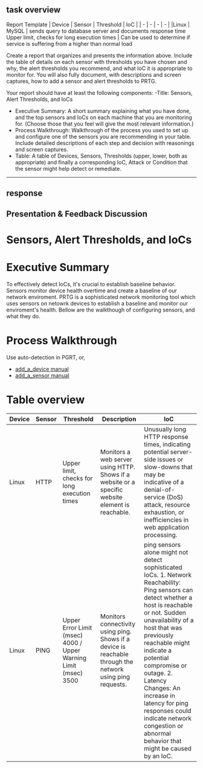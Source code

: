 
## task overview
Report Template
| Device | Sensor | Threshold | IoC |
| - | - | - | - | 
|Linux | MySQL | sends query to database server and documents response time	Upper limit, checks for long execution times | Can be used to determine if service is suffering from a higher than normal load

Create a report that organizes and presents the information above. Include the table of details on each sensor with thresholds you have chosen and why, the alert thresholds you recommend, and what IoC it is appropriate to monitor for. You will also fully document, with descriptions and screen captures, how to add a sensor and alert thresholds to PRTG.

Your report should have at least the following components:
-Title: Sensors, Alert Thresholds, and IoCs
- Executive Summary: A short summary explaining what you have done, and the top sensors and IoCs on each machine that you are monitoring for. (Choose those that you feel will give the most relevant information.)
- Process Walkthrough: Walkthrough of the process you used to set up and configure one of the sensors you are recommending in your table. Include detailed descriptions of each step and decision with reasonings and screen captures.
- Table: A table of Devices, Sensors, Thresholds (upper, lower, both as appropriate) and finally a corresponding IoC, Attack or Condition that the sensor might help detect or remediate.
___
## response
## Presentation & Feedback Discussion
# Sensors, Alert Thresholds, and IoCs
# Executive Summary
To effectively detect IoCs, it's crucial to establish baseline behavior.
Sensors monitor device health overtime and create a baseline of our network enviroment.
PRTG is a sophisticated network monitoring tool which uses sensors on netowrk devices to establish a baseline and monitor our enviroment's health.
Bellow are the walkthough of configuring sensors, and what they do.

# Process Walkthrough
Use auto-detection in PGRT, or,
- [add_a_device manual](https://www.paessler.com/manuals/prtg/add_a_device)
- [add_a_sensor manual](https://www.paessler.com/manuals/prtg/add_a_sensor)

# Table overview
| Device | Sensor | Threshold | Description | IoC |
| ------ | ------ | --------- | ----------- | --- |
| Linux  | HTTP   | Upper limit, checks for long execution times | Monitors a web server using HTTP. Shows if a website or a specific website element is reachable. |  Unusually long HTTP response times, indicating potential server-side issues or slow-downs that may be indicative of a denial-of-service (DoS) attack, resource exhaustion, or inefficiencies in web application processing.|
| Linux  | PING   | Upper Error Limit (msec) 4000 / Upper Warning Limit (msec) 3500 | Monitors connectivity using ping. Shows if a device is reachable through the network using ping requests. | ping sensors alone might not detect sophisticated IoCs. 1. Network Reachability: Ping sensors can detect whether a host is reachable or not. Sudden unavailability of a host that was previously reachable might indicate a potential compromise or outage. 2. Latency Changes: An increase in latency for ping responses could indicate network congestion or abnormal behavior that might be caused by an IoC. |
